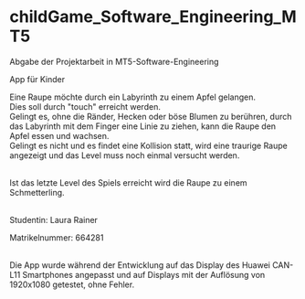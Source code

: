 # childGame_Software_Engineering_MT5
Abgabe der Projektarbeit in MT5-Software-Engineering<p>
App für Kinder<p>
Eine Raupe möchte durch ein Labyrinth zu einem Apfel gelangen.<br>
Dies soll durch "touch" erreicht werden.<br>
Gelingt es, ohne die Ränder, Hecken oder böse Blumen zu berühren, durch das Labyrinth mit dem Finger eine Linie zu ziehen, kann die Raupe den Apfel essen und wachsen.<br>
Gelingt es nicht und es findet eine Kollision statt, wird eine traurige Raupe angezeigt und das Level muss noch einmal versucht werden.<p>
<br>
Ist das letzte Level des Spiels erreicht wird die Raupe zu einem Schmetterling.<p>
<br>
Studentin: Laura Rainer<p>
Matrikelnummer: 664281<p>
<br>
Die App wurde während der Entwicklung auf das Display des Huawei CAN-L11 Smartphones angepasst und auf Displays mit der Auflösung von 1920x1080 getestet, ohne Fehler.
